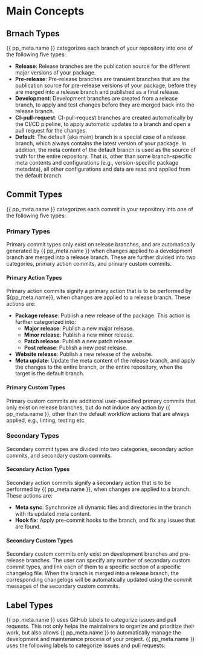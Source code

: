 # Main Concepts


## Brnach Types
{{ pp_meta.name }} categorizes each branch of your repository into one of the following five types:
- **Release**: Release branches are the publication source for the different major versions of your package.
- **Pre-release**: Pre-release branches are transient branches that are 
  the publication source for pre-release versions of your package, before they are merged into
  a release branch and published as a final release.
- **Development**: Development branches are created from a release branch,
  to apply and test changes before they are merged back into the release branch.
- **CI-pull-request**: CI-pull-request branches are created automatically by the CI/CD pipeline,
  to apply automatic updates to a branch and open a pull request for the changes.
- **Default**: The default (aka main) branch is a special case of a release branch,
  which always contains the latest version of your package.
  In addition, the meta content of the default branch is used as the source of truth for the entire repository.
  That is, other than some branch-specific meta contents and configurations
  (e.g., version-specific package metadata), all other configurations and data are read and applied
  from the default branch.


## Commit Types
{{ pp_meta.name }} categorizes each commit in your repository into one of the following five types:


### Primary Types
Primary commit types only exist on release branches, and are automatically generated by {{ pp_meta.name }}
when changes applied to a development branch are merged into a release branch.
These are further divided into two categories, primary action commits, and primary custom commits.


#### Primary Action Types
Primary action commits signify a primary action that is to be performed by ${pp_meta.name}},
when changes are applied to a release branch. These actions are:
- **Package release**: Publish a new release of the package. This action is further categorized into:
  - **Major release**: Publish a new major release.
  - **Minor release**: Publish a new minor release.
  - **Patch release**: Publish a new patch release.
  - **Post release**: Publish a new post release.
- **Website release**: Publish a new release of the website.
- **Meta update**: Update the meta content of the release branch, and apply the changes to the entire branch,
  or the entire repository, when the target is the default branch.


#### Primary Custom Types
Primary custom commits are additional user-specified primary commits that only exist on release branches,
but do not induce any action by {{ pp_meta.name }},
other than the default workflow actions that are always applied, e.g., linting, testing etc.


### Secondary Types
Secondary commit types are divided into two categories, secondary action commits, and secondary custom commits.


#### Secondary Action Types
Secondary action commits signify a secondary action that is to be performed by {{ pp_meta.name }},
when changes are applied to a branch. These actions are:
- **Meta sync**: Synchronize all dynamic files and directories in the branch with its updated meta content.
- **Hook fix**: Apply pre-commit hooks to the branch, and fix any issues that are found.


#### Secondary Custom Types
Secondary custom commits only exist on development branches and pre-release branches.
The user can specify any number of secondary custom commit types, and link each of them to a specific
section of a specific changelog file. When the branch is merged into a release branch,
the corresponding changelogs will be automatically updated
using the commit messages of the secondary custom commits.


## Label Types
{{ pp_meta.name }} uses GitHub labels to categorize issues and pull requests.
This not only helps the maintainers to organize and prioritize their work,
but also allows {{ pp_meta.name }} to automatically manage 
the development and maintenance process of your project.
{{ pp_meta.name }} uses the following labels to categorize issues and pull requests: